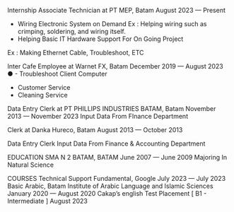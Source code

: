 Internship Associate Technician at PT MEP, Batam
August 2023 — Present
- Wiring Electronic System on Demand
Ex : Helping wiring such as crimping, soldering, and wiring itself.
- Helping Basic IT Hardware Support For On Going Project

Ex : Making Ethernet Cable, Troubleshoot, ETC

Inter Cafe Employee at Warnet FX, Batam
December 2019 — August 2023
● - Troubleshoot Client Computer
- Customer Service
- Cleaning Service

Data Entry Clerk at PT PHILLIPS INDUSTRIES BATAM, Batam
November 2013 — November 2023
Input Data From FInance Department

Clerk at Danka Hureco, Batam
August 2013 — October 2013

Data Entry Clerk
Input Data From Finance & Accounting Department

EDUCATION
SMA N 2 BATAM, BATAM
June 2007 — June 2009
Majoring In Natural Science

COURSES
Technical Support Fundamental, Google
July 2023 — July 2023
Basic Arabic, Batam Institute of Arabic Language and Islamic Sciences
January 2020 — August 2020
Cakap’s english Test Placement [ B1 - Intermediate ]
August 2023